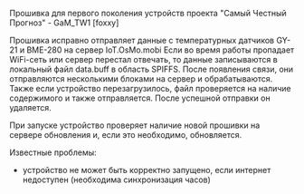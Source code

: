 Прошивка для первого поколения устройств проекта "Самый Честный Прогноз" - GaM_TW1 [foxxy]

Прошивка исправно отправляет данные с температурных датчиков GY-21 и BME-280 на сервер IoT.OsMo.mobi
Если во время работы пропадает WiFi-сеть или сервер перестал отвечать,
то данные записываются в локальный файл data.buff в область SPIFFS. После появления связи,
они отправляются несколькими блоками на сервер и обрабатываются. Также если устройство перезагрузилось, файл проверяется на наличие содержимого и также отправляется. После успешной отправки он удаляется.

При запуске устройство проверяет наличие новой прошивки на сервере обновления и, если это необходимо, обновляется.

Известные проблемы:
- устройство не может быть корректно запущено, если интернет недоступен (необходима синхронизация часов)
